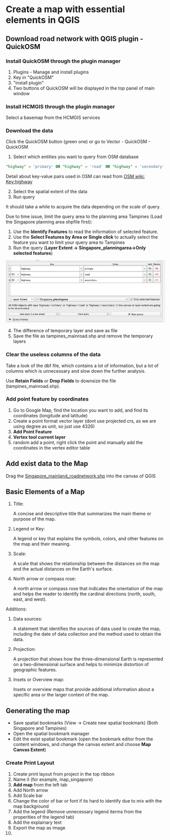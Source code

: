 # Create a map with essential elements in QGIS

## Download road network with QGIS plugin - QuickOSM

### Install QuickOSM through the plugin manager

1. Plugins - Manage and install plugins
2. Key in "QuickOSM"
3. "install plugin"
4. Two buttons of QuickOSM will be displayed in the top panel of main window

### Install HCMGIS through the plugin manager

Select a basemap from the HCMGIS services

### Download the data

Click the QuickOSM button (green one) or go to Vector - QuickOSM - QuickOSM

1. Select which entities you want to query from OSM database

```sql
"highway" = 'primary' OR "highway" = 'road' OR "highway" = 'secondary'
```

Detail about key-value pairs used in OSM can read from [OSM wiki: Key:highway](https://wiki.openstreetmap.org/wiki/Key:highway)

2. Select the spatial extent of the data
3. Run query

It should take a while to acquire the data depending on the scale of query.

Due to time issue, limit the query area to the planning area Tampines (Load the Singapore planning area shpfile first):

1. Use the **Identify Features** to read the information of selected feature.
2. Use the **Select Features by Area or Single click** to actually select the feature you want to limit your query area to Tampines
3. Run the query (**Layer Extent -> Singapore_planningarea->Only selected features**)

![practical_001](../imgs/practical_001.png)

4. The difference of temporary layer and save as file
5. Save the file as tampines_mainroad.shp and remove the temporary layers

### Clear the useless columns of the data

Take a look of the dbf file, which contains a lot of information, but a lot of columns which is unnecessary and slow down the further analysis.

Use **Retain Fields** or **Drop Fields** to downsize the file (tampines_mainroad.shp).

### Add point feature by coordinates

1. Go to Google Map, find the location you want to add, and  find its coordinates (longitude and latitude)
2. Create a point format vector layer (dont use projected crs, as we are using degree as unit, so just use 4326)
3. **Add Point Feature**
4. **Vertex tool current layer**
5. random add a point, right click the point and manually add the coordinates in the vertex editor table

## Add exist data to the Map

Drag the [Singapore_mainland_roadnetwork.shp](../../../GIS-bootcamp_qgisfiles/data/bus_stops_singapore.shp) into the canvas of QGIS

## Basic Elements of a Map

1. Title: 

   A concise and descriptive title that summarizes the main theme or purpose of the map.

2. Legend or Key:

   A legend or key that explains the symbols, colors, and other features on the map and their meaning.

3. Scale: 

   A scale that shows the relationship between the distances on the map and the actual distances on the Earth's surface.

4. North arrow or compass rose: 

   A north arrow or compass rose that indicates the orientation of the map and helps the reader to identify the cardinal directions (north, south, east, and west).

Additions:

1. Data sources:

   A statement that identifies the sources of data used to create the map, including the date of data collection and the method used to obtain the data.

2. Projection:

   A projection that shows how the three-dimensional Earth is represented on a two-dimensional surface and helps to minimize distortion of geographic features.

3. Insets or Overview map:

   Insets or overview maps that provide additional information about a specific area or the larger context of the map.

## Generating the map

- Save spatial bookmarks (View -> Create new spatial bookmark) (Both Singapore and Tampines)
- Open the spatial bookmark manager
- Edit the exist spatial bookmark (open the bookmark editor from the content windows, and change the canvas extent and choose **Map Canvas Extent**)

### Create Print Layout

1. Create print layout from project in the top ribbon
2. Name it (for example, map_singapore)
3. **Add map** from the left tab
4. Add North arrow
5. Add Scale bar
6. Change the color of bar or font if its hard to identify due to mix with the map background
7. Add the legend (Remove unnecessary legend iterms from the properities of the legend tab)
8. Add the explainary text
9. Export the map as image
10. 



